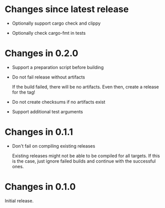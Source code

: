 # Changes since latest release

-   Optionally support cargo check and clippy

-   Optionally check cargo-fmt in tests

# Changes in 0.2.0

-   Support a preparation script before building

-   Do not fail release without artifacts

    If the build failed, there will be no artifacts. Even then, create a
    release for the tag!

-   Do not create checksums if no artifacts exist

-   Support additional test arguments

# Changes in 0.1.1

-   Don't fail on compiling existing releases

    Existing releases might not be able to be compiled for all targets. If
    this is the case, just ignore failed builds and continue with the
    successful ones.

# Changes in 0.1.0

Initial release.
